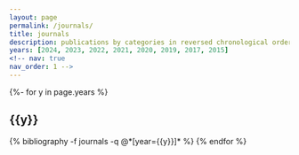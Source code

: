 ```yaml
---
layout: page
permalink: /journals/
title: journals
description: publications by categories in reversed chronological order.
years: [2024, 2023, 2022, 2021, 2020, 2019, 2017, 2015]
<!-- nav: true
nav_order: 1 -->
---
```

<!-- _pages/publications.md -->
<div class="publications">

{%- for y in page.years %}
  <h2 class="year">{{y}}</h2>
  {% bibliography -f journals -q @*[year={{y}}]* %}
{% endfor %}

</div>
